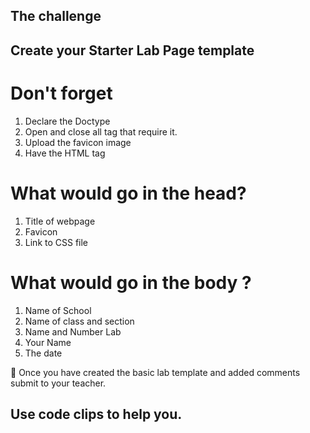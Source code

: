 ## The challenge

## Create your Starter Lab Page template

# Don't forget
1. Declare the Doctype 
2. Open and close all tag that require it.
3. Upload the favicon image
4. Have the HTML tag 

# What would go in the head?
1. Title of webpage
2. Favicon
3. Link to CSS file
   
# What would go in the body	?
1. Name of School
2. Name of class and section
3. Name and Number Lab
4. Your Name
5. The date



🏁 Once you have created the  basic lab template and added comments submit to your teacher.

## Use code clips to help you.
